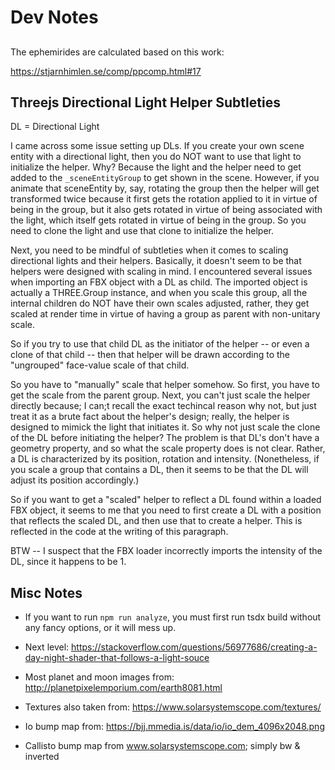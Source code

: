 # Dev Notes

##

The ephemirides are calculated based on this work:

https://stjarnhimlen.se/comp/ppcomp.html#17

## Threejs Directional Light Helper Subtleties

DL = Directional Light

I came across some issue setting up DLs. If you create your own scene entity with a directional light, then you do NOT want to use that light to initialize the helper. Why? Because the light and the helper need to get added to the `_sceneEntityGroup` to get shown in the scene. However, if you animate that sceneEntity by, say, rotating the group then the helper will get transformed twice because it first gets the rotation applied to it in virtue of being in the group, but it also gets rotated in virtue of being associated with the light, which itself gets rotated in virtue of being in the group. So you need to clone the light and use that clone to initialize the helper.

Next, you need to be mindful of subtleties when it comes to scaling directional lights and their helpers. Basically, it doesn't seem to be that helpers were designed with scaling in mind. I encountered several issues when importing an FBX object with a DL as child. The imported object is actually a THREE.Group instance, and when you scale this group, all the internal children do NOT have their own scales adjusted, rather, they get scaled at render time in virtue of having a group as parent with non-unitary scale.

So if you try to use that child DL as the initiator of the helper -- or even a clone of that child -- then that helper will be drawn according to the "ungrouped" face-value scale of that child.

So you have to "manually" scale that helper somehow. So first, you have to get the scale from the parent group. Next, you can't just scale the helper directly because; I can;t recall the exact techincal reason why not, but just treat it as a brute fact about the helper's design; really, the helper is designed to mimick the light that initiates it. So why not just scale the clone of the DL before initiating the helper? The problem is that DL's don't have a geometry property, and so what the scale property does is not clear. Rather, a DL is characterized by its position, rotation and intensity. (Nonetheless, if you scale a group that contains a DL, then it seems to be that the DL will adjust its position accordingly.)

So if you want to get a "scaled" helper to reflect a DL found within a loaded FBX object, it seems to me that you need to first create a DL with a position that reflects the scaled DL, and then use that to create a helper. This is reflected in the code at the writing of this paragraph.

BTW -- I suspect that the FBX loader incorrectly imports the intensity of the DL, since it happens to be 1.

## Misc Notes

- If you want to run `npm run analyze`, you must first run tsdx build without any fancy options, or it will mess up.

- Next level: https://stackoverflow.com/questions/56977686/creating-a-day-night-shader-that-follows-a-light-souce

- Most planet and moon images from: http://planetpixelemporium.com/earth8081.html

- Textures also taken from: https://www.solarsystemscope.com/textures/

- Io bump map from: https://bjj.mmedia.is/data/io/io_dem_4096x2048.png

- Callisto bump map from www.solarsystemscope.com; simply bw & inverted
